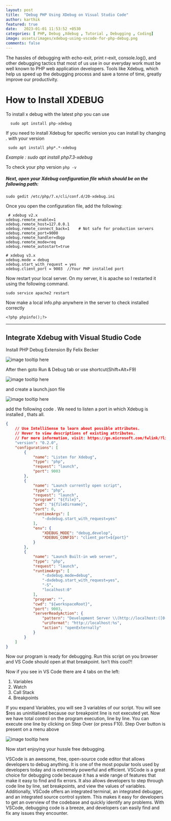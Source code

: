 ```yaml
---
layout: post
title:  "Debug PHP Using XDebug on Visual Studio Code"
author: karthik
featured: true
date:   2023-01-01 11:53:52 +0530
categories: [ PHP, Debug ,Xdebug , Tutorial , Debugging , Coding]
image: assets/images/xdebug-using-vscode-for-php-debug.png
comments: false
--- 
```

The hassles of debugging with echo-exit, print r-exit, console.log(), and other debugging tactics that most of us use in our everyday work must be well known to PHP web application developers. Tools like Xdebug, which help us speed up the debugging process and save a tonne of time, greatly improve our productivity.

# How to Install XDEBUG 

To install x debug  with the latest php you can use 

  `  sudo apt install php-xdebug`

If you need to install Xdebug for specific version you can install by changing *.* with your version

   ` sudo apt install php*.*-xdebug`

*Example : sudo apt install php7.3-xdebug*

To check your php version  `php -v`



##### Next, open your Xdebug configuration file which should be on the following path:

`sudo gedit /etc/php/7.x/cli/conf.d/20-xdebug.ini
`

Once you open the configuration file, add the following:

     # xdebug v2.x
    xdebug.remote_enable=1
    xdebug.remote_host=127.0.0.1
    xdebug.remote_connect_back=1    # Not safe for production servers
    xdebug.remote_port=9000
    xdebug.remote_handler=dbgp
    xdebug.remote_mode=req
    xdebug.remote_autostart=true

    # xdebug v3.x
    xdebug.mode = debug
    xdebug.start_with_request = yes
    xdebug.client_port = 9003  //Your PHP installed port
    

Now restart your local server. On my server, it is apache so I restarted it using the following command.

`sudo service apache2 restart
`

Now make a local info.php anywhere in the server to check installed correctly

    <?php phpinfo();?>
    


------------

## Integrate Xdebug with Visual Studio Code

Install  PHP Debug Extension By Felix Becker 

![image tooltip here](/assets/images/debug-extension-on-vsc.png)

After then  goto Run & Debug tab or use shortcut(Shift+Alt+F9)

![image tooltip here](/assets/images/debug-extension-on-vsc-setup.png)

and create a launch.json file  

![image tooltip here](/assets/images/debug-extension-on-vsc-setup-launch.png)

add the following code . We need to listen a port in which Xdebug is installed , thats all.

```json
{
    // Use IntelliSense to learn about possible attributes.
    // Hover to view descriptions of existing attributes.
    // For more information, visit: https://go.microsoft.com/fwlink/?linkid=830387
    "version": "0.2.0",
    "configurations": [
        {
            "name": "Listen for Xdebug",
            "type": "php",
            "request": "launch",
            "port": 9003
        },
        {
            "name": "Launch currently open script",
            "type": "php",
            "request": "launch",
            "program": "${file}",
            "cwd": "${fileDirname}",
            "port": 0,
            "runtimeArgs": [
                "-dxdebug.start_with_request=yes"
            ],
            "env": {
                "XDEBUG_MODE": "debug,develop",
                "XDEBUG_CONFIG": "client_port=${port}"
            }
        },
        {
            "name": "Launch Built-in web server",
            "type": "php",
            "request": "launch",
            "runtimeArgs": [
                "-dxdebug.mode=debug",
                "-dxdebug.start_with_request=yes",
                "-S",
                "localhost:0"
            ],
            "program": "",
            "cwd": "${workspaceRoot}",
            "port": 9003,
            "serverReadyAction": {
                "pattern": "Development Server \\(http://localhost:([0-9]+)\\) started",
                "uriFormat": "http://localhost:%s",
                "action": "openExternally"
            }
        }
    ]
}
```
  
Now our program is ready for debugging. Run this script on you browser and VS Code should open at that breakpoint. Isn’t this cool?!

Now if you see in VS Code there are 4 tabs on the left:

1. Variables
2. Watch
3. Call Stack
4. Breakpoints

If you expand Variables, you will see 3 variables of our script. You will see $res as uninitialised because our breakpoint line is not executed yet. Now we have total control on the program execution, line by line. You can execute one line by clicking on Step Over (or press F10). Step Over button is present on a menu above

![image tooltip here](/assets/images/debug-extension-on-vsc-setup-working.png)


Now start enjoying your hussle free debugging. 

VSCode is an awesome, free, open-source code editor that allows developers to debug anything. It is one of the most popular tools used by developers today and is extremely powerful and efficient. VSCode is a great choice for debugging code because it has a wide range of features that make it easy to find and fix errors. It also allows developers to step through code line by line, set breakpoints, and view the values of variables. Additionally, VSCode offers an integrated terminal, an integrated debugger, and an integrated source control system. This makes it easy for developers to get an overview of the codebase and quickly identify any problems. With VSCode, debugging code is a breeze, and developers can easily find and fix any issues they encounter.








